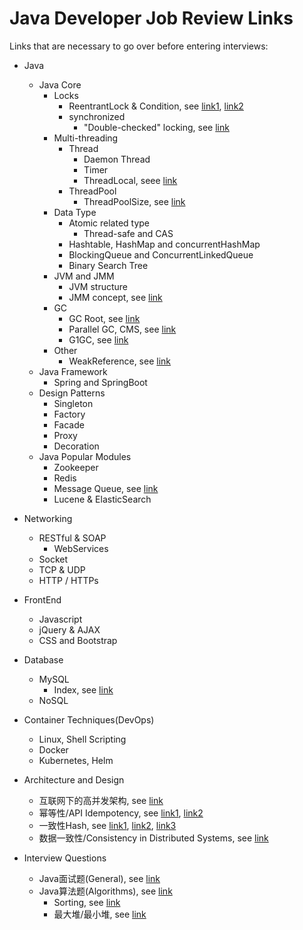 # Java Developer Job Review Links
Links that are necessary to go over before entering interviews:
* Java 
    - Java Core
        + Locks
            * ReentrantLock & Condition, see [link1](https://blog.csdn.net/vernonzheng/article/details/8288251), [link2](https://www.jianshu.com/p/f207e85d0238)
            * synchronized
                - "Double-checked" locking, see [link](https://www.cs.umd.edu/~pugh/java/memoryModel/DoubleCheckedLocking.html)
        + Multi-threading
            * Thread
                - Daemon Thread
                - Timer
                - ThreadLocal, seee [link](https://www.cnblogs.com/jasongj/p/8079718.html)
            * ThreadPool
                - ThreadPoolSize, see [link](https://mp.weixin.qq.com/s/RcsGOUtWQKO7w2BZNb8NzQ)
        + Data Type
            * Atomic related type
                - Thread-safe and CAS
            * Hashtable, HashMap and concurrentHashMap
            * BlockingQueue and ConcurrentLinkedQueue
            * Binary Search Tree
        + JVM and JMM
            * JVM structure
            * JMM concept, see [link](https://blog.csdn.net/javazejian/article/details/72772461)
        + GC
            * GC Root, see [link](https://www.dynatrace.com/resources/ebooks/javabook/how-garbage-collection-works/)
            * Parallel GC, CMS, see [link](http://www.importnew.com/1993.html)
            * G1GC, see [link](https://www.oracle.com/technetwork/tutorials/tutorials-1876574.html)
        + Other
            * WeakReference, see [link](https://mp.weixin.qq.com/s/TyM-zD2Irxk_BzS_D6I0KA)
    - Java Framework
        + Spring and SpringBoot
    - Design Patterns
        + Singleton
        + Factory
        + Facade
        + Proxy
        + Decoration
    - Java Popular Modules
        + Zookeeper
        + Redis
        + Message Queue, see [link](https://blog.csdn.net/maihilton/article/details/80037824?from=singlemessage&isappinstalled=0)
        + Lucene & ElasticSearch

* Networking
    - RESTful & SOAP
        + WebServices
    - Socket
    - TCP & UDP
    - HTTP / HTTPs

* FrontEnd
    - Javascript    
    - jQuery & AJAX
    - CSS and Bootstrap

* Database
    - MySQL
        + Index, see [link](https://blog.csdn.net/tongdanping/article/details/79878302)
    - NoSQL

* Container Techniques(DevOps)
    - Linux, Shell Scripting
    - Docker
    - Kubernetes, Helm

* Architecture and Design
    - 互联网下的高并发架构, see [link](http://blog.thankbabe.com/2016/09/14/high-concurrency-scheme/)
    - 幂等性/API Idempotency, see [link1](https://www.jianshu.com/p/6707cbc4b294?from=timeline), [link2](https://www.jianshu.com/p/b8c19cbeede4)
    - 一致性Hash, see [link1](https://www.cnblogs.com/xrq730/p/5186728.html), [link2](https://www.jianshu.com/p/e968c081f563), [link3](https://www.toptal.com/big-data/consistent-hashing)
    - 数据一致性/Consistency in Distributed Systems, see [link](https://blog.csdn.net/hxpjava1/article/details/79409459)

* Interview Questions
    - Java面试题(General), see [link](https://blog.csdn.net/d12345678a/article/details/54376914)
    - Java算法题(Algorithms), see [link](https://www.zhihu.com/question/24964987)
        + Sorting, see [link](https://www.cnblogs.com/onepixel/articles/7674659.html)
        + 最大堆/最小堆, see [link](https://www.cnblogs.com/zf-blog/p/9010977.html)

